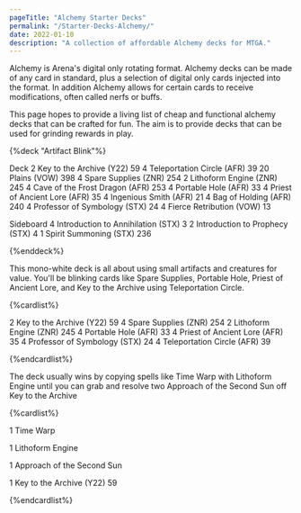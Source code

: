 ```yaml
---
pageTitle: "Alchemy Starter Decks"
permalink: "/Starter-Decks-Alchemy/"
date: 2022-01-10
description: "A collection of affordable Alchemy decks for MTGA."
---
```


Alchemy is Arena's digital only rotating format. Alchemy decks can be made of any card in standard, plus a selection of digital only cards injected into the format. In addition Alchemy allows for certain cards to receive modifications, often called nerfs or buffs. 

This page hopes to provide a living list of cheap and functional alchemy decks that can be crafted for fun. The aim is to provide decks that can be used for grinding rewards in play. 

<!-- Artifact Blink -->

{%deck "Artifact Blink"%}

Deck
2 Key to the Archive (Y22) 59
4 Teleportation Circle (AFR) 39
20 Plains (VOW) 398
4 Spare Supplies (ZNR) 254
2 Lithoform Engine (ZNR) 245
4 Cave of the Frost Dragon (AFR) 253
4 Portable Hole (AFR) 33
4 Priest of Ancient Lore (AFR) 35
4 Ingenious Smith (AFR) 21
4 Bag of Holding (AFR) 240
4 Professor of Symbology (STX) 24
4 Fierce Retribution (VOW) 13

Sideboard
4 Introduction to Annihilation (STX) 3
2 Introduction to Prophecy (STX) 4
1 Spirit Summoning (STX) 236

{%enddeck%}

This mono-white deck is all about using small artifacts and creatures for value. You'll be blinking cards like Spare Supplies, Portable Hole, Priest of Ancient Lore, and Key to the Archive using Teleportation Circle. 

{%cardlist%}

2 Key to the Archive (Y22) 59
4 Spare Supplies (ZNR) 254
2 Lithoform Engine (ZNR) 245
4 Portable Hole (AFR) 33
4 Priest of Ancient Lore (AFR) 35
4 Professor of Symbology (STX) 24
4 Teleportation Circle (AFR) 39

{%endcardlist%}

The deck usually wins by copying spells like Time Warp with Lithoform Engine until you can grab and resolve two Approach of the Second Sun off Key to the Archive

{%cardlist%}

1 Time Warp

1 Lithoform Engine

1 Approach of the Second Sun

1 Key to the Archive (Y22) 59

{%endcardlist%}